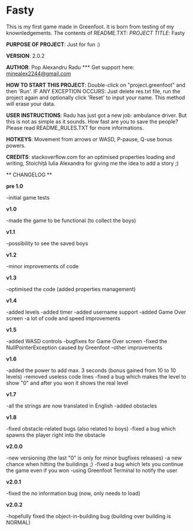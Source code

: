 # Fasty
This is my first game made in Greenfoot. It is born from testing of my knownledgements.
The contents of README.TXT:
*PROJECT TITLE*: Fasty

**PURPOSE OF PROJECT**: Just for fun :)

**VERSION**: 2.0.2 

**AUTHOR**: Pop Alexandru Radu *** Get support here: minealex2244@gmail.com

**HOW TO START THIS PROJECT**: Double-click on "project.greenfoot" and then 'Run'. IF ANY EXCEPTION OCCURS: Just delete res.txt file, run the project again and optionally click 'Reset' to input your name. This method will erase your data.

**USER INSTRUCTIONS**: Radu has just got a new job: ambulance driver. But this is not as simple as it sounds. How fast are you to save the people? Please read README_RULES.TXT for more informations.

**HOTKEYS**: Movement from arrows or WASD, P-pause, Q-use bonus powers.

**CREDITS**: stackoverflow.com for an optimised properties loading and writing, Stoichiță Iulia Alexandra for giving me the idea to add a story ;)


**  CHANGELOG  ** 

**pre 1.0**

-initial game tests

**v1.0**

-made the game to be functional (to collect the boys)

**v1.1**

-possibility to see the saved boys

**v1.2**

-minor improvements of code

**v1.3**

-optimised the code (added properties management)

**v1.4**

-added levels
-added timer
-added username support
-added Game Over screen
-a lot of code and speed improvements

**v1.5**

-added WASD controls
-bugfixes for Game Over screen
-fixed the NullPointerException caused by Greenfoot
-other improvements

**v1.6**

-added the power to add max. 3 seconds (bonus gained from 10 to 10 levels)
-removed useless code lines
-fixed a bug which makes the level to show "0" and after you won it shows the real level

**v1.7**

-all the strings are now translated in English
-added obstacles

**v1.8**

-fixed obstacle-related bugs (also related to boys)
-fixed a bug which spawns the player right into the obstacle

**v2.0.0**

-new versioning (the last "0" is only for minor bugfixes releases)
-a new chance when hitting the buildings ;) 
-fixed a bug which lets you continue the game even if you won
-using Greenfoot Terminal to notify the user

**v2.0.1**

-fixed the no information bug (now, only needs to load)

**v2.0.2**

-hopefully fixed the object-in-building bug (building over building is NORMAL)
